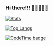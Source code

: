 ### Hi there!!!  👨🏾‍💻👍🏾 


[![Stats](https://github-readme-stats.vercel.app/api?username=messiasdias&count_private=true&show_icons=true&hide_title=true&hide_border=true)](https://github.com/anuraghazra/github-readme-stats)


[![Top Langs](https://github-readme-stats.vercel.app/api/top-langs/?username=messiasdias&show_icons=true&hide_title=true&hide_border=true&layout=compact)](https://github.com/anuraghazra/github-readme-stats)

[![CodeTime badge](https://img.shields.io/endpoint?style=social&url=https%3A%2F%2Fapi.codetime.dev%2Fshield%3Fid%3D1495%26project%3D%26in%3D0)](https://codetime.dev)
